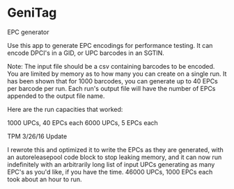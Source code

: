 # GeniTag
EPC generator

Use this app to generate EPC encodings for performance testing.  It can encode DPCI's in a GID, or UPC barcodes
in an SGTIN.

Note: The input file should be a csv containing barcodes to be encoded.  You are limited by memory as to how
many you can create on a single run.  It has been shown that for 1000 barcodes, you can generate up to 40 EPCs
per barcode per run.  Each run's output file will have the number of EPCs appended to the output file name.

Here are the run capacities that worked:

1000 UPCs, 40 EPCs each
6000 UPCs, 5  EPCs each

TPM 3/26/16 Update

I rewrote this and optimized it to write the EPCs as they are generated, with an autoreleasepool code block
to stop leaking memory, and it can now run indefinitely with an arbitrarily long list of input UPCs generating
as many EPC's as you'd like, if you have the time.  46000 UPCs, 1000 EPCs each took about an hour to run.

